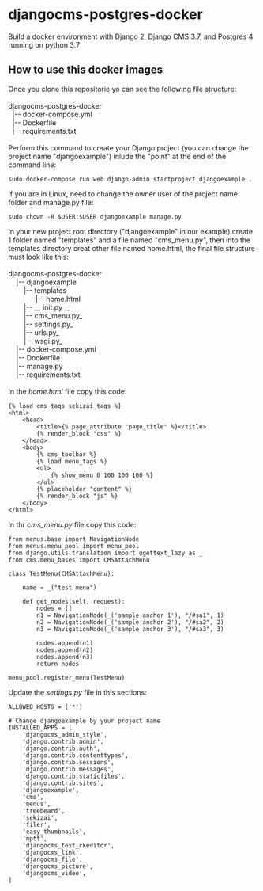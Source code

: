 # djangocms-postgres-docker
Build a docker environment with Django 2, Django CMS 3.7, and Postgres 4 running on python 3.7

## How to use this docker images
Once you clone this repositorie yo can see the following file structure:\
&nbsp;\
djangocms-postgres-docker\
&nbsp;&nbsp;|-- docker-compose.yml\
&nbsp;&nbsp;|-- Dockerfile\
&nbsp;&nbsp;|-- requirements.txt\
&nbsp;\
Perform this command to create your Django project (you can change the project name "djangoexample") inlude the "point" at the end of the command line:
```
sudo docker-compose run web django-admin startproject djangoexample .
```
If you are in Linux, need to change the owner user of the project name folder and manage.py file:
```
sudo chown -R $USER:$USER djangoexample manage.py
```
In your new project root directory ("djangoexample" in our example) create 1 folder named "templates" and a file named "cms_menu.py", then into the templates directory creat other file named home.html, the final file structure must look like this:\
&nbsp;\
djangocms-postgres-docker\
&nbsp;&nbsp;&nbsp;&nbsp;|-- djangoexample\
&nbsp;&nbsp;&nbsp;&nbsp;&nbsp;&nbsp;&nbsp;&nbsp;|-- templates\
&nbsp;&nbsp;&nbsp;&nbsp;&nbsp;&nbsp;&nbsp;&nbsp;&nbsp;&nbsp;&nbsp;&nbsp;&nbsp;&nbsp;|-- home.html\
&nbsp;&nbsp;&nbsp;&nbsp;&nbsp;&nbsp;&nbsp;&nbsp;|-- __ init.py __ \
&nbsp;&nbsp;&nbsp;&nbsp;&nbsp;&nbsp;&nbsp;&nbsp;|-- cms_menu.py_\
&nbsp;&nbsp;&nbsp;&nbsp;&nbsp;&nbsp;&nbsp;&nbsp;|-- settings.py_\
&nbsp;&nbsp;&nbsp;&nbsp;&nbsp;&nbsp;&nbsp;&nbsp;|-- urls.py_\
&nbsp;&nbsp;&nbsp;&nbsp;&nbsp;&nbsp;&nbsp;&nbsp;|-- wsgi.py_\
&nbsp;&nbsp;&nbsp;&nbsp;|-- docker-compose.yml\
&nbsp;&nbsp;&nbsp;&nbsp;|-- Dockerfile\
&nbsp;&nbsp;&nbsp;&nbsp;|-- manage.py\
&nbsp;&nbsp;&nbsp;&nbsp;|-- requirements.txt\
&nbsp;\
In the _home.html_ file copy this code:
```
{% load cms_tags sekizai_tags %}
<html>
    <head>
        <title>{% page_attribute "page_title" %}</title>
        {% render_block "css" %}
    </head>
    <body>
        {% cms_toolbar %}
        {% load menu_tags %}
        <ul>
            {% show_menu 0 100 100 100 %}
        </ul>
        {% placeholder "content" %}
        {% render_block "js" %}
    </body>
</html>
```
In thr _cms_menu.py_ file copy this code:
```
from menus.base import NavigationNode
from menus.menu_pool import menu_pool
from django.utils.translation import ugettext_lazy as _
from cms.menu_bases import CMSAttachMenu

class TestMenu(CMSAttachMenu):

    name = _("test menu")

    def get_nodes(self, request):
        nodes = []
        n1 = NavigationNode(_('sample anchor 1'), "/#sa1", 1)
        n2 = NavigationNode(_('sample anchor 2'), "/#sa2", 2)
        n3 = NavigationNode(_('sample anchor 3'), "/#sa3", 3)

        nodes.append(n1)
        nodes.append(n2)
        nodes.append(n3)
        return nodes

menu_pool.register_menu(TestMenu)
```
Update the _settings.py_ file in this sections:
```
ALLOWED_HOSTS = ['*']
```
```
# Change djangoexample by your project name
INSTALLED_APPS = [
    'djangocms_admin_style',
    'django.contrib.admin',
    'django.contrib.auth',
    'django.contrib.contenttypes',
    'django.contrib.sessions',
    'django.contrib.messages',
    'django.contrib.staticfiles',
    'django.contrib.sites',
    'djangoexample',
    'cms',
    'menus',
    'treebeard',
    'sekizai',
    'filer',
    'easy_thumbnails',
    'mptt',
    'djangocms_text_ckeditor',
    'djangocms_link',
    'djangocms_file',
    'djangocms_picture',
    'djangocms_video',
]
```

